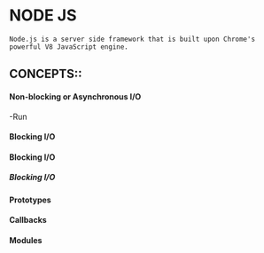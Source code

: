 # NODE JS
 `Node.js is a server side framework that is built upon Chrome's powerful V8 JavaScript engine.`

## CONCEPTS::
#### Non-blocking or Asynchronous I/O 
-Run
#### Blocking I/O
#### Blocking I/O
##### Blocking I/O
#### Prototypes
#### Callbacks
#### Modules
